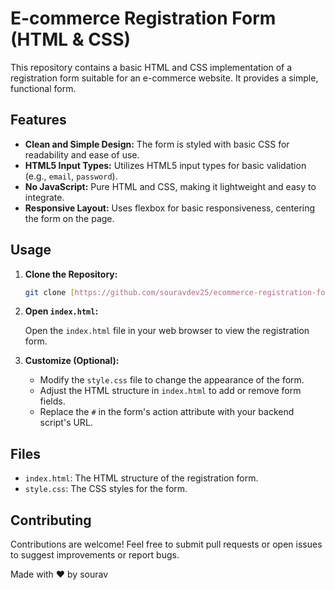 # E-commerce Registration Form (HTML & CSS)

This repository contains a basic HTML and CSS implementation of a registration form suitable for an e-commerce website. It provides a simple, functional form.

## Features

* **Clean and Simple Design:** The form is styled with basic CSS for readability and ease of use.
* **HTML5 Input Types:** Utilizes HTML5 input types for basic validation (e.g., `email`, `password`).
* **No JavaScript:** Pure HTML and CSS, making it lightweight and easy to integrate.
* **Responsive Layout:** Uses flexbox for basic responsiveness, centering the form on the page.

## Usage

1.  **Clone the Repository:**

    ```bash
    git clone [https://github.com/souravdev25/ecommerce-registration-form.git](https://github.com/souravdev25/ecommerce-registration-form.git)
    ```

2.  **Open `index.html`:**

    Open the `index.html` file in your web browser to view the registration form.

3.  **Customize (Optional):**

    * Modify the `style.css` file to change the appearance of the form.
    * Adjust the HTML structure in `index.html` to add or remove form fields.
    * Replace the `#` in the form's action attribute with your backend script's URL.

## Files

* `index.html`: The HTML structure of the registration form.
* `style.css`: The CSS styles for the form.

## Contributing

Contributions are welcome! Feel free to submit pull requests or open issues to suggest improvements or report bugs.

Made with ❤️ by sourav
